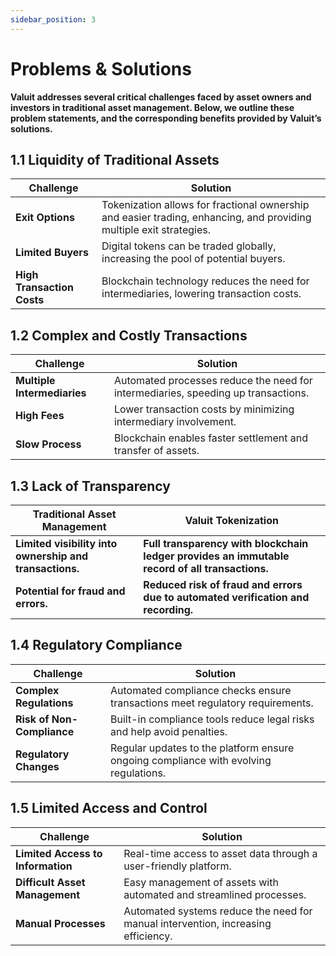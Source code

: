 ```yaml
---
sidebar_position: 3
---
```


# Problems & Solutions

**Valuit addresses several critical challenges faced by asset owners and investors in traditional asset management. Below, we outline these problem statements, and the corresponding benefits provided by Valuit’s solutions.**

## 1.1 Liquidity of Traditional Assets

| **Challenge** | **Solution** |
| --- | --- |
| **Exit Options** | Tokenization allows for fractional ownership and easier trading, enhancing, and providing multiple exit strategies. |
| **Limited Buyers** | Digital tokens can be traded globally, increasing the pool of potential buyers. |
| **High Transaction Costs** | Blockchain technology reduces the need for intermediaries, lowering transaction costs. |

## 1.2 Complex and Costly Transactions

| **Challenge** | **Solution** |
| --- | --- |
| **Multiple Intermediaries** | Automated processes reduce the need for intermediaries, speeding up transactions. |
| **High Fees** | Lower transaction costs by minimizing intermediary involvement. |
| **Slow Process** | Blockchain enables faster settlement and transfer of assets. |

## 1.3 Lack of Transparency

| **Traditional Asset Management** | **Valuit Tokenization** |
| --- | --- |
| **Limited visibility into ownership and transactions.** | **Full transparency with blockchain ledger provides an immutable record of all transactions.** |
| **Potential for fraud and errors.** | **Reduced risk of fraud and errors due to automated verification and recording.** |

## 1.4 Regulatory Compliance

| **Challenge** | **Solution** |
| --- | --- |
| **Complex Regulations** | Automated compliance checks ensure transactions meet regulatory requirements. |
| **Risk of Non-Compliance** | Built-in compliance tools reduce legal risks and help avoid penalties. |
| **Regulatory Changes** | Regular updates to the platform ensure ongoing compliance with evolving regulations. |

## 1.5 Limited Access and Control

| **Challenge** | **Solution** |
| --- | --- |
| **Limited Access to Information** | Real-time access to asset data through a user-friendly platform. |
| **Difficult Asset Management** | Easy management of assets with automated and streamlined processes. |
| **Manual Processes** | Automated systems reduce the need for manual intervention, increasing efficiency. |